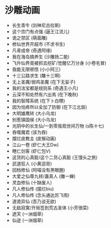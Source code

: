# 沙雕动画
- 长生青牛 (剑神尼古拉斯)
- 这个宗门有点强 (逼王江流儿)
- 诡之禁区 (萌面雕)
- 修仙世界开超市 (不求书生)
- 凡骨成帝 (奇遇阿缘)
- 我在海岛搞养生 (沙雕扬二能)
- 飞升仙界竟被抓去挖矿/觉醒亿万分身 (小卷毛冒)
- 我能无限顿悟 (小小阿三)
- 十三公路求生 (雕十三啊)
- 无上圣魔/弱鸡圣魔 (在下无妄子)
- 我的法宝都是规则系 (奇遇王小凡)
- 云深不知处然有六出焉 (在下晚秋)
- 我的智障系统 (在下卜白瞟)
- 因为怕疼所以全加了防御 (在下江北辰)
- 大明雄鹰转 (大小乌龙)
- 别惹镇国侯 (大小乌龙)
- 光阴中的长生仙/一到零我观世间万物 (s陈十七)
- 吞噬魔君 (该为吞)
- 摆烂皮教主 (皮猴动画)
- 江山一卷 (虾仁大王Dw)
- 瞎仁剑客 (虾仁包V)
- 这货的心真脏/这个二货心真脏 (王馒头之旅)
- 武道狂人 (小黄逗哥)
- 回档修仙 (阿喵没有黑眼圈)
- 大爱之仙尊九转/蛊真人 (雕一蝉)
- 灵血修仙 (十缺废人)
- 凡人修仙传 (摆烂biu)
- 凡人修仙传 (念头通达厉飞雨)
- 道诡异仙 (吾乃谈无欲)
- 无敌寂寞/开局签到荒古圣体 (小芳很菜)
- 遮天 (一洲烟草)
- 仙逆 (一洲烟草)
